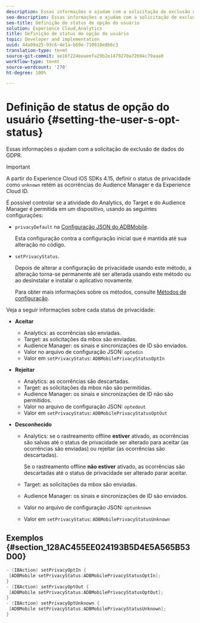 ```yaml
---
description: Essas informações o ajudam com a solicitação de exclusão de dados do GDPR.
seo-description: Essas informações o ajudam com a solicitação de exclusão de dados do GDPR.
seo-title: Definição de status de opção do usuário
solution: Experience Cloud,Analytics
title: Definição de status de opção do usuário
topic: Developer and implementation
uuid: 44a09a25-93c6-4e1a-b69e-710018e8b6c3
translation-type: tm+mt
source-git-commit: ae16f224eeaeefa29b2e1479270a72694c79aaa0
workflow-type: tm+mt
source-wordcount: '270'
ht-degree: 100%

---
```



# Definição de status de opção do usuário {#setting-the-user-s-opt-status}

Essas informações o ajudam com a solicitação de exclusão de dados do GDPR.

>[!IMPORTANT]
>
>A partir do Experience Cloud iOS SDKs 4.15, definir o status de privacidade como `unknown` retém as ocorrências do Audience Manager e da Experience Cloud ID.

É possível controlar se a atividade do Analytics, do Target e do Audience Manager é permitida em um dispositivo, usando as seguintes configurações:

* `privacyDefault` na [Configuração JSON do ADBMobile](/help/ios/configuration/json-config/json-config.md).

   Esta configuração contra a configuração inicial que é mantida até sua alteração no código.

* `setPrivacyStatus`.

   Depois de alterar a configuração de privacidade usando este método, a alteração torna-se permanente até ser alterada usando este método ou ao desinstalar e instalar o aplicativo novamente.

   Para obter mais informações sobre os métodos, consulte [Métodos de configuração](/help/ios/configuration/json-config/json-config.md).

Veja a seguir informações sobre cada status de privacidade:

* **Aceitar**

   * Analytics: as ocorrências são enviadas.
   * Target: as solicitações da mbox são enviadas.
   * Audience Manager: os sinais e sincronizações de ID são enviados.
   * Valor no arquivo de configuração JSON: `optedin`
   * Valor em `setPrivacyStatus`: `ADBMobilePrivacyStatusOptIn`

* **Rejeitar**

   * Analytics: as ocorrências são descartadas.
   * Target: as solicitações da mbox não são permitidas.
   * Audience Manager: os sinais e sincronizações de ID não são permitidos.
   * Valor no arquivo de configuração JSON: `optedout`
   * Valor em `setPrivacyStatus`: `ADBMobilePrivacyStatusOptOut`

* **Desconhecido**

   * Analytics: se o rastreamento offline **estiver** ativado, as ocorrências são salvas até o status de privacidade ser alterado para aceitar (as ocorrências são enviadas) ou rejeitar (as ocorrências são descartadas).

      Se o rastreamento offline **não estiver** ativado, as ocorrências são descartadas até o status de privacidade ser alterado parar aceitar.

   * Target: as solicitações da mbox são enviadas.
   * Audience Manager: os sinais e sincronizações de ID são enviados.
   * Valor no arquivo de configuração JSON: `optunknown`
   * Valor em `setPrivacyStatus`: `ADBMobilePrivacyStatusUnknown`

## Exemplos {#section_128AC455EE024193B5D4E5A565B53D00}

```objective-c
- (IBAction) setPrivacyOptIn { 
 [ADBMobile setPrivacyStatus:ADBMobilePrivacyStatusOptIn]; 
} 
- (IBAction) setPrivacyOptOut { 
 [ADBMobile setPrivacyStatus:ADBMobilePrivacyStatusOptOut]; 
} 
- (IBAction) setPrivacyOptUnknown { 
 [ADBMobile setPrivacyStatus:ADBMobilePrivacyStatusUnknown]; 
}
```

